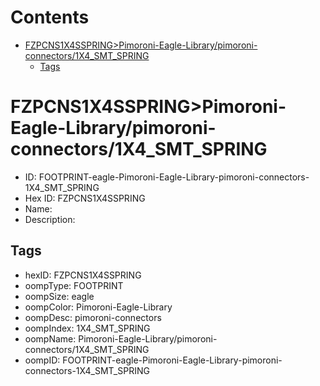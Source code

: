 



Contents
========

* [FZPCNS1X4SSPRING>Pimoroni-Eagle-Library/pimoroni-connectors/1X4_SMT_SPRING](#fzpcns1x4sspringpimoroni-eagle-librarypimoroni-connectors1x4_smt_spring)
	* [Tags](#tags)

# FZPCNS1X4SSPRING>Pimoroni-Eagle-Library/pimoroni-connectors/1X4_SMT_SPRING

- ID: FOOTPRINT-eagle-Pimoroni-Eagle-Library-pimoroni-connectors-1X4_SMT_SPRING
- Hex ID: FZPCNS1X4SSPRING
- Name: 
- Description: 

## Tags

- hexID: FZPCNS1X4SSPRING
- oompType: FOOTPRINT
- oompSize: eagle
- oompColor: Pimoroni-Eagle-Library
- oompDesc: pimoroni-connectors
- oompIndex: 1X4_SMT_SPRING
- oompName: Pimoroni-Eagle-Library/pimoroni-connectors/1X4_SMT_SPRING
- oompID: FOOTPRINT-eagle-Pimoroni-Eagle-Library-pimoroni-connectors-1X4_SMT_SPRING
